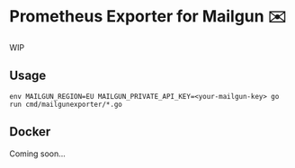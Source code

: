# Prometheus Exporter for Mailgun ✉️

WIP

## Usage

    env MAILGUN_REGION=EU MAILGUN_PRIVATE_API_KEY=<your-mailgun-key> go run cmd/mailgunexporter/*.go


## Docker

Coming soon...